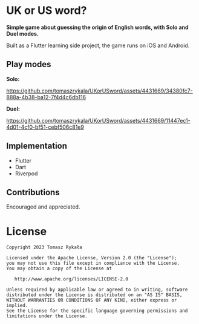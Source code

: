 UK or US word?
==========

**Simple game about guessing the origin of English words, with Solo and Duel modes.**

Built as a Flutter learning side project, the game runs on iOS and Android.

Play modes
---------------

**Solo:**

https://github.com/tomaszrykala/UKorUSword/assets/4431669/34380fc7-888a-4b38-ba12-7f4d4c6db116

**Duel:**

https://github.com/tomaszrykala/UKorUSword/assets/4431669/11447ec1-4d01-4cf0-bf51-cebf506c81e9


Implementation
--------------

- Flutter
- Dart
- Riverpod

Contributions
-------------
Encouraged and appreciated.

# License

    Copyright 2023 Tomasz Rykała

    Licensed under the Apache License, Version 2.0 (the "License");
    you may not use this file except in compliance with the License.
    You may obtain a copy of the License at

       http://www.apache.org/licenses/LICENSE-2.0

    Unless required by applicable law or agreed to in writing, software
    distributed under the License is distributed on an "AS IS" BASIS,
    WITHOUT WARRANTIES OR CONDITIONS OF ANY KIND, either express or implied.
    See the License for the specific language governing permissions and
    limitations under the License.
